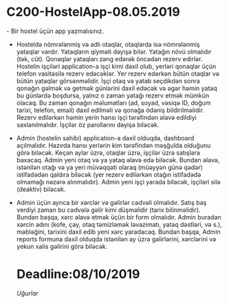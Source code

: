 # C200-HostelApp-08.05.2019
﻿- Bir hostel üçün app yazmalısınız.
- Hosteldə nömrələnmiş və adlı otaqlar, otaqlarda isə nömrələnmiş yataqlar vardır. 
  Yataqların qiyməti dəyişə bilər. Yatağın növü olmalıdır (tək, cüt). Qonaqlar 
  yataqları zəng edərək öncədən rezerv 
  edirlər. Hostelin işçiləri application-a 
  işçi kimi daxil olub, yerləri qonaqlar üçün telefon vasitəsilə rezerv edəcəklər. 
  Yer rezerv edərkən bütün otaqlar və bütün yataqlar görsənməlidir. İşçi otaq və 
  yatab seçdikdən sonra qonağın gəlmək və
  getmək günlərini daxil edəcək və əgər həmin yataq bu günlərdə boşdursa, yalnız o 
  zaman yatağı rezerv etmək mümkün olacaq. Bu zaman qonağın məlumatları (ad, soyad, 
  vəsiqə ID, doğum tarixi, telefon, email) daxil edilməli
  və qonağa ödəniş bildirilməlidir. Rezerv edilərkən həmin yerin hansı işçi 
  tərəfindən əlavə edildiyi saxlanılmalıdır. İşçilər öz parollarını dəyişə biləcək.
- Admin (hostelin sahibi) application-a daxil olduqda, dashboard açılmalıdır. 
  Hazırda hansı yerlərin kim tərəfindən məşğulda olduğunu görə biləcək. 
  Keçən aylar üzrə, otaqlar üzrə, işçilər üzrə satışlara
  baxacaq. Admin yeni otaq və ya yataq əlavə edə biləcək. Bundan əlavə, istənilən 
  otağı və ya yeri müvəqqəti olaraq (müəyyən günə qədər) istifadədən qaldıra biləcək 
  (yer rezerv edilərkən otağın istifadədə olmamağı nəzərə alınmalıdır). Admin yeni 
  işçi yarada biləcək, işçiləri silə (deaktiv) biləcək.
- Admin üçün ayrıca bir xərclər və gəlirlər cədvəli olmalıdır. Satış baş verdiyi zaman
  bu cədvələ gəlir kimi düşməlidir (tarix bilinməlidir). Bundan başqa, xərc əlavə etmək
  üçün bir form olmalıdır. Admin buradan xərcin adını (kofe, çay, otaq təmizləmək ləvazimatı, 
  yataq dəstləri, və s.), məbləğini, tarixini daxil edib yeni xərc yaradacaq.
  Bundan başqa, Admin reports formuna daxil olduqda istənilən ay üzrə gəlirlərini, xərclərini və
  yekun xalis gəlirini görə biləcək.
  
  <h1>Deadline:08/10/2019</h1>
  <i>Uğurlar</i>

